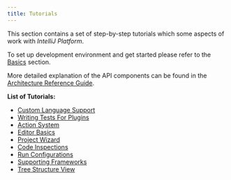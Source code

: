 ```yaml
---
title: Tutorials
---
```


This section contains a set of step-by-step tutorials which some aspects of work with *IntelliJ Platform*.

To set up development environment and get started please refer to the 
[Basics](basics.md) section.

More detailed explanation of the API components can be found in the
[Architecture Reference Guide](reference_guide.md).


**List of Tutorials:** 

* [Custom Language Support](tutorials/custom_language_support_tutorial.md)
* [Writing Tests For Plugins](tutorials/writing_tests_for_plugins.md)
* [Action System](tutorials/action_system.md)
* [Editor Basics](tutorials/editor_basics.md)
* [Project Wizard](tutorials/project_wizard.md)
* [Code Inspections](tutorials/code_inspections.md)
* [Run Configurations](tutorials/run_configurations.md)
* [Supporting Frameworks](tutorials/framework.md)
* [Tree Structure View](tutorials/tree_structure_view.md)